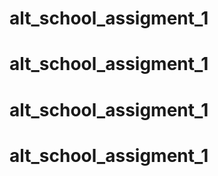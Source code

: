 # alt_school_assigment_1
# alt_school_assigment_1
# alt_school_assigment_1
# alt_school_assigment_1
